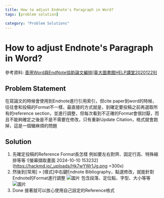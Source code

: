 ```yaml
---
title: How to adjust Endnote's Paragraph in Word?
tags: [problem solution]

category: "Problem Solutions"
---
```


# How to adjust Endnote's Paragraph in Word?
參考資料: [善用Word與EndNote協助論文編排[臺大圖書館HELP講堂20201229]](https://youtu.be/YMthTCU5isA?si=ZZSlAP0rfPdMAKFY&t=2798)

## Problem Statement
在寫論文的時候會使用到Endnote進行引用索引，但cite paper到word的時候，往往會和投稿的Format不一樣，最直接的方式就是，到確定要投稿之前再選取所有的reference section，並進行調整，但每次看到不正確的Format會很討厭，而且不能夠確定之後是不是不需要在修改，只有重新Update Citation，格式就會跑掉，這是一個蠻麻煩的問題

## Solution
1. 先確定投稿的Reference Format長怎樣
    例如要左右對齊、固定行高、特殊縮排等等
    ![螢幕擷取畫面 2024-10-10 153232](https://hackmd.io/_uploads/Hk7wYWr1Jg.png =300x)
2. 然後到[常用] > [樣式]中右鍵Endnote Bibliography，點選修改，就能針對Endnote的Format進行調整
    ![圖片](https://hackmd.io/_uploads/SJ6BqWr1ke.png)
    包含段落、定位點、字型、大小等等
    ![圖片](https://hackmd.io/_uploads/rJoRcWr11x.png)
3. Done
    接著就可以放心使用自己設定的Reference格式